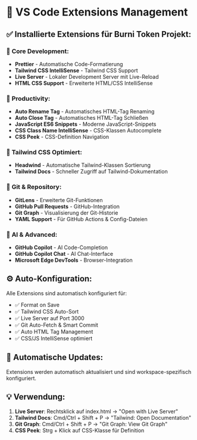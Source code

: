 # 🔧 VS Code Extensions Management

## ✅ Installierte Extensions für Burni Token Projekt:

### 🎯 **Core Development:**

- **Prettier** - Automatische Code-Formatierung
- **Tailwind CSS IntelliSense** - Tailwind CSS Support
- **Live Server** - Lokaler Development Server mit Live-Reload
- **HTML CSS Support** - Erweiterte HTML/CSS IntelliSense

### 🚀 **Productivity:**

- **Auto Rename Tag** - Automatisches HTML-Tag Renaming
- **Auto Close Tag** - Automatisches HTML-Tag Schließen
- **JavaScript ES6 Snippets** - Moderne JavaScript-Snippets
- **CSS Class Name IntelliSense** - CSS-Klassen Autocomplete
- **CSS Peek** - CSS-Definition Navigation

### 🎨 **Tailwind CSS Optimiert:**

- **Headwind** - Automatische Tailwind-Klassen Sortierung
- **Tailwind Docs** - Schneller Zugriff auf Tailwind-Dokumentation

### 📂 **Git & Repository:**

- **GitLens** - Erweiterte Git-Funktionen
- **GitHub Pull Requests** - GitHub-Integration
- **Git Graph** - Visualisierung der Git-Historie
- **YAML Support** - Für GitHub Actions & Config-Dateien

### 🤖 **AI & Advanced:**

- **GitHub Copilot** - AI Code-Completion
- **GitHub Copilot Chat** - AI Chat-Interface
- **Microsoft Edge DevTools** - Browser-Integration

## ⚙️ **Auto-Konfiguration:**

Alle Extensions sind automatisch konfiguriert für:

- ✅ Format on Save
- ✅ Tailwind CSS Auto-Sort
- ✅ Live Server auf Port 3000
- ✅ Git Auto-Fetch & Smart Commit
- ✅ Auto HTML Tag Management
- ✅ CSS/JS IntelliSense optimiert

## 🔄 **Automatische Updates:**

Extensions werden automatisch aktualisiert und sind workspace-spezifisch konfiguriert.

## 💡 **Verwendung:**

1. **Live Server**: Rechtsklick auf index.html → "Open with Live Server"
2. **Tailwind Docs**: Cmd/Ctrl + Shift + P → "Tailwind: Open Documentation"
3. **Git Graph**: Cmd/Ctrl + Shift + P → "Git Graph: View Git Graph"
4. **CSS Peek**: Strg + Klick auf CSS-Klasse für Definition
